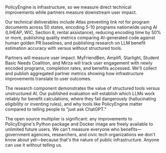 PolicyEngine is infrastructure, so we measure direct technical improvements while partners measure downstream user impact.

Our technical deliverables include Atlas preventing link rot for program documents across 50 states, encoding 5-10 programs nationwide using AI (LIHEAP, WIC, Section 8, rental assistance), reducing encoding time by 50% or more, publishing quality metrics comparing AI-generated code against human golden PR baselines, and publishing research on LLM benefit estimation accuracy with versus without structured tools.

Partners will measure user impact. MyFriendBen, Amplifi, Starlight, Student Basic Needs Coalition, and Mirza will track user engagement with newly encoded programs, completion rates, and benefits accessed. We'll collect and publish aggregated partner metrics showing how infrastructure improvements translate to user outcomes.

The research component demonstrates the value of structured tools versus unstructured AI. Our published evaluation will establish which LLMs work reliably for benefit calculations, where they fail dangerously (hallucinating eligibility or inventing rules), and why tools like PolicyEngine matter compared to telling people to "just ask ChatGPT."

The open source multiplier is significant: any improvements to PolicyEngine's Python package and Docker image are freely available to unlimited future users. We can't measure everyone who benefits—government agencies, researchers, and civic tech organizations we don't know about yet—because that's the nature of public infrastructure. Anyone can use it without telling us.
